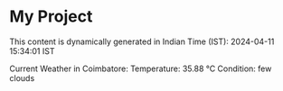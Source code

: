 # My Project

This content is dynamically generated in Indian Time (IST): 2024-04-11 15:34:01 IST


Current Weather in Coimbatore:
Temperature: 35.88 °C
Condition: few clouds
